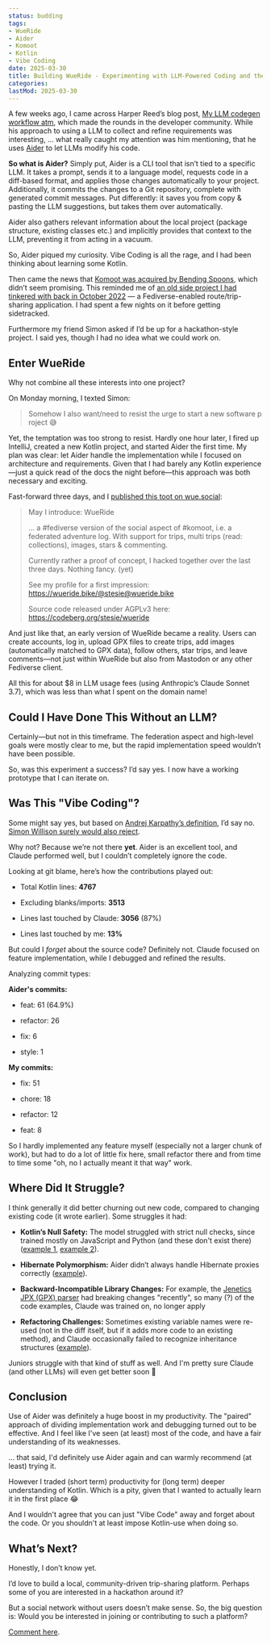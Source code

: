 ```yaml
---
status: budding
tags:
- WueRide
- Aider
- Komoot
- Kotlin
- Vibe Coding
date: 2025-03-30
title: Building WueRide - Experimenting with LLM-Powered Coding and the Fediverse
categories:
lastMod: 2025-03-30
---
```

A few weeks ago, I came across Harper Reed’s blog post, [My LLM codegen workflow atm](https://harper.blog/2025/02/16/my-llm-codegen-workflow-atm/), which made the rounds in the developer community. While his approach to using a LLM to collect and refine requirements was interesting, ... what really caught my attention was him mentioning, that he uses [Aider](https://aider.chat/) to let LLMs modify his code.

**So what is Aider?** Simply put, Aider is a CLI tool that isn’t tied to a specific LLM. It takes a prompt, sends it to a language model, requests code in a diff-based format, and applies those changes automatically to your project. Additionally, it commits the changes to a Git repository, complete with generated commit messages. Put differently: it saves you from copy & pasting the LLM suggestions, but takes them over automatically.

Aider also gathers relevant information about the local project (package structure, existing classes etc.) and implicitly provides that context to the LLM, preventing it from acting in a vacuum.

So, Aider piqued my curiosity. Vibe Coding is all the rage, and I had been thinking about learning some Kotlin.

Then came the news that [Komoot was acquired by Bending Spoons](https://www.dcrainmaker.com/2025/03/komoot-acquired-history-says-this-wont-end-well.html), which didn’t seem promising. This reminded me of [an old side project I had tinkered with back in October 2022](https://codeberg.org/stesie/wueride/src/tag/php-legacy) — a Fediverse-enabled route/trip-sharing application. I had spent a few nights on it before getting sidetracked.

Furthermore my friend Simon asked if I’d be up for a hackathon-style project. I said yes, though I had no idea what we could work on.

## Enter WueRide

Why not combine all these interests into one project?

On Monday morning, I texted Simon:
> Somehow I also want/need to resist the urge to start a new software project 😅

Yet, the temptation was too strong to resist. Hardly one hour later, I fired up IntelliJ, created a new Kotlin project, and started Aider the first time. My plan was clear: let Aider handle the implementation while I focused on architecture and requirements. Given that I had barely any Kotlin experience—just a quick read of the docs the night before—this approach was both necessary and exciting.

Fast-forward three days, and I [published this toot on wue.social](https://wue.social/@rolf/114236651019278127):

> May I introduce: WueRide
>
>  ... a #fediverse version of the social aspect of #komoot, i.e. a federated adventure log. With support for trips, multi trips (read: collections), images, stars & commenting.
>
>  Currently rather a proof of concept, I hacked together over the last three days. Nothing fancy. (yet)
>
>  See my profile for a first impression: https://wueride.bike/@stesie@wueride.bike
>
>  Source code released under AGPLv3 here: https://codeberg.org/stesie/wueride

And just like that, an early version of WueRide became a reality. Users can create accounts, log in, upload GPX files to create trips, add images (automatically matched to GPX data), follow others, star trips, and leave comments—not just within WueRide but also from Mastodon or any other Fediverse client.

All this for about $8 in LLM usage fees (using Anthropic’s Claude Sonnet 3.7), which was less than what I spent on the domain name!

## Could I Have Done This Without an LLM?

Certainly—but not in this timeframe. The federation aspect and high-level goals were mostly clear to me, but the rapid implementation speed wouldn’t have been possible.

So, was this experiment a success? I’d say yes. I now have a working prototype that I can iterate on.

## Was This "Vibe Coding"?

Some might say yes, but based on [Andrej Karpathy’s definition](https://x.com/karpathy/status/1886192184808149383), I’d say no. [Simon Willison surely would also reject](https://simonwillison.net/2025/Mar/19/vibe-coding).

Why not? Because we’re not there **yet**. Aider is an excellent tool, and Claude performed well, but I couldn’t completely ignore the code.

Looking at git blame, here’s how the contributions played out:

  + Total Kotlin lines: **4767**

  + Excluding blanks/imports: **3513**

  + Lines last touched by Claude: **3056** (87%)

  + Lines last touched by me: **13%**

But could I *forget* about the source code? Definitely not. Claude focused on feature implementation, while I debugged and refined the results.

Analyzing commit types:

**Aider's commits:**

  + feat: 61 (64.9%)

  + refactor: 26

  + fix: 6

  + style: 1

**My commits:**

  + fix: 51

  + chore: 18

  + refactor: 12

  + feat: 8

So I hardly implemented any feature myself (especially not a larger chunk of work), but had to do a lot of little fix here, small refactor there and from time to time some "oh, no I actually meant it that way"  work.

## Where Did It Struggle?

I think generally it did better churning out new code, compared to changing existing code (it wrote earlier). Some struggles it had:

  + **Kotlin’s Null Safety:** The model struggled with strict null checks, since trained mostly on JavaScript and Python (and these don't exist there) ([example 1](https://codeberg.org/stesie/wueride/commit/5e6d5a63b36694f3e26721f3bbdfe74d15af7ac6), [example 2](https://codeberg.org/stesie/wueride/commit/09e1bf2f7d83a2dd068fb446e59a145731f77904)).

  + **Hibernate Polymorphism:** Aider didn’t always handle Hibernate proxies correctly ([example](https://codeberg.org/stesie/wueride/commit/82337176bea7cc52d8c7b7a2dc12ee55b9968f23)).

  + **Backward-Incompatible Library Changes:** For example, the [Jenetics JPX (GPX) parser](https://github.com/jenetics/jpx) had breaking changes "recently", so many (?) of the code examples, Claude was trained on, no longer apply

  + **Refactoring Challenges:** Sometimes existing variable names were re-used (not in the diff itself, but if it adds more code to an existing method), and Claude occasionally failed to recognize inheritance structures ([example](https://codeberg.org/stesie/wueride/commit/89e4a41b50febe2c7a535dd8c6c94a2d17c784e3)).

Juniors struggle with that kind of stuff as well. And I'm pretty sure Claude (and other LLMs) will even get better soon 🙂

## Conclusion

Use of Aider was definitely a huge boost in my productivity. The "paired" approach of dividing implementation work and debugging turned out to be effective. And I feel like I've seen (at least) most of the code, and have a fair understanding of its weaknesses.

... that said, I'd definitely use Aider again and can warmly recommend (at least) trying it.

However I traded (short term) productivity for (long term) deeper understanding of Kotlin. Which is a pity, given that I wanted to actually learn it in the first place 😂

And I wouldn't agree that you can just "Vibe Code" away and forget about the code. Or you shouldn't at least impose Kotlin-use when doing so.

## What’s Next?

Honestly, I don’t know yet.

I’d love to build a local, community-driven trip-sharing platform. Perhaps some of you are interested in a hackathon around it?

But a social network without users doesn’t make sense. So, the big question is: Would you be interested in joining or contributing to such a platform?

[Comment here](https://wue.social/@rolf/114252302119667603).
